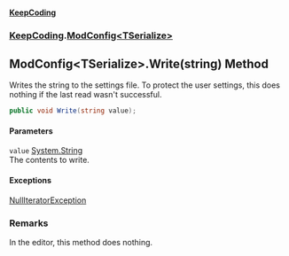 #### [KeepCoding](index.md 'index')
### [KeepCoding](KeepCoding.md 'KeepCoding').[ModConfig&lt;TSerialize&gt;](ModConfig.TSerialize..md 'KeepCoding.ModConfig&lt;TSerialize&gt;')
## ModConfig&lt;TSerialize&gt;.Write(string) Method
Writes the string to the settings file. To protect the user settings, this does nothing if the last read wasn't successful.  
```csharp
public void Write(string value);
```
#### Parameters
<a name='KeepCoding.ModConfig.TSerialize..Write(string).value'></a>
`value` [System.String](https://docs.microsoft.com/en-us/dotnet/api/System.String 'System.String')  
The contents to write.
  
#### Exceptions
[NullIteratorException](NullIteratorException.md 'KeepCoding.Internal.NullIteratorException')  
### Remarks
In the editor, this method does nothing.  
